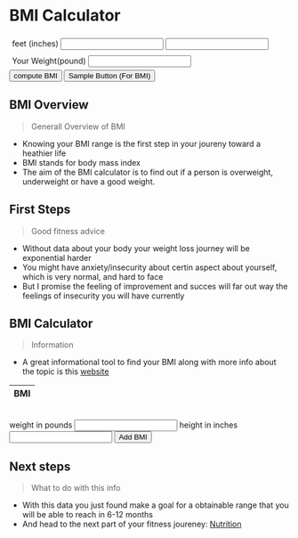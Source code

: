 <!--Login Frontmatter-->



<body>
    <script src="{{ '/assets/css/bmi.js' | relative_url }}"></script>
    <h1 id="calc">BMI Calculator</h1>
    <div style="padding:5px">
        <label for="feet">feet</label>
        <label for="inches">(inches)</label>
        <input id="feet" type="text">
        <input id = "inches" type="text">
    </div>
    <div style="padding:5px">
        <label for="weight">Your Weight(pound)</label>
        <input id="weight" type="text">
    </div>
    <div>
        <input type="button" value ="compute BMI" onclick = "bmi()">
        <button onclick="calculateBMI">Sample Button (For BMI)</button>
    </div>
    <div id="result"></div>
</body>




## BMI Overview
> Generall Overview of BMI
- Knowing your BMI range is the first step in your joureny toward a heathier life
- BMI stands for body mass index
- The aim of the BMI calculator is to find out if a person is overweight, underweight or have a good weight.

## First Steps
> Good fitness advice
- Without data about your body your weight loss journey will be exponential harder
- You might have anxiety/insecurity about certin aspect about yourself, which is very normal, and hard to face
- But I promise the feeling of improvement and succes will far out way the feelings of insecurity you will have currently

## BMI Calculator
> Information
- A great informational tool to find your BMI along with more info about the topic is this [website](https://www.calculator.net/bmi-calculator.html)

<table id="BMITable">
  <thead>
    <tr>
      <th>BMI</th>
    </tr>
  </thead>
  <tbody id="BMIList">
  </tbody>
</table>
<br>
<label for="weight">weight in pounds</label>
<input type="text" id="weight">
<label for="height">height in inches</label>
<input type="text" id="height">
<button id="addBMIButton">Add BMI</button>
<script>
/*const addBMIButton = document.getElementById("addBMIButton");
addBMIButton.addEventListener("click", function() {
  const weight = parseFloat(document.getElementById("weight").value);
  const height = parseFloat(document.getElementById("height").value);
  if (isNaN(weight) || isNaN(height)) {
    alert("Invalid input for weight or height");
    return;
  }
  const num = weight * 703;
  const denom = height * height;
  const bmi = num / denom;
  const newRow = document.createElement("tr");
  const newBMI = document.createElement("td");
  newBMI.innerText = bmi.toFixed(2);
  newRow.appendChild(newBMI);
  BMIList.appendChild(newRow);
});*/
function calculateBMI(weight, height) {
  const weight = parseFloat(prompt("Enter weight in pounds:"));
  const height = parseFloat(prompt("Enter height in inches:"));
  const num = weight * 703;
  const denom = height * height;
  finalBMI = num / denom;
  console.log("Your BMI is: " + finalBMI.toFixed(2));
}
</script>

## Next steps
> What to do with this info
- With this data you just found make a goal for a obtainable range that you will be able to reach in 6-12 months
- And head to the next part of your fitness joureney: [Nutrition](https://jakewarren2414.github.io/dolphins2/food)
<div style="padding: 150px;">
</div>